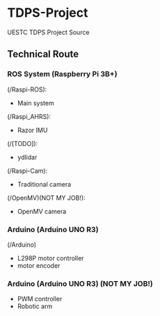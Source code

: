 # TDPS-Project
UESTC TDPS Project Source

## Technical Route

### ROS System (Raspberry Pi 3B+) 
(/Raspi-ROS):
- Main system

(/Raspi\_AHRS):
- Razor IMU  

(/[TODO]):
- ydlidar  

(/Raspi-Cam):
- Traditional camera  

(/OpenMV)(NOT MY JOB!):
- OpenMV camera

### Arduino (Arduino UNO R3)
(/Arduino)
- L298P motor controller
- motor encoder

### Arduino (Arduino UNO R3) (NOT MY JOB!)
- PWM controller
- Robotic arm
